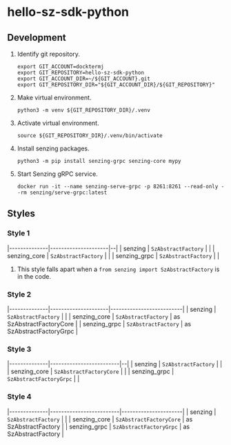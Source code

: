 # hello-sz-sdk-python

## Development

1. Identify git repository.

    ```console
    export GIT_ACCOUNT=docktermj
    export GIT_REPOSITORY=hello-sz-sdk-python
    export GIT_ACCOUNT_DIR=~/${GIT_ACCOUNT}.git
    export GIT_REPOSITORY_DIR="${GIT_ACCOUNT_DIR}/${GIT_REPOSITORY}"
    ```

1. Make virtual environment.

    ```console
    python3 -m venv ${GIT_REPOSITORY_DIR}/.venv
    ```

1. Activate virtual environment.

    ```console
    source ${GIT_REPOSITORY_DIR}/.venv/bin/activate
    ````

1. Install senzing packages.

    ```console
    python3 -m pip install senzing-grpc senzing-core mypy
    ```

1. Start Senzing gRPC service.

    ```console
    docker run -it --name senzing-serve-grpc -p 8261:8261 --read-only --rm senzing/serve-grpc:latest
    ```

## Styles

### Style 1

|--------------|---------------------|--|
| senzing      | `SzAbstractFactory` |  |
| senzing_core | `SzAbstractFactory` |  |
| senzing_grpc | `SzAbstractFactory` |  |

1. This style falls apart when a `from senzing import SzAbstractFactory` is in the code.

### Style 2

|--------------|---------------------|--------------------------|
| senzing      | `SzAbstractFactory` |                          |
| senzing_core | `SzAbstractFactory` | as SzAbstractFactoryCore |
| senzing_grpc | `SzAbstractFactory` | as SzAbstractFactoryGrpc |

### Style 3

|--------------|-------------------------|--|
| senzing      | `SzAbstractFactory`     |  |
| senzing_core | `SzAbstractFactoryCore` |  |
| senzing_grpc | `SzAbstractFactoryGrpc` |  |

### Style 4

|--------------|-------------------------|----------------------|
| senzing      | `SzAbstractFactory`     |                      |
| senzing_core | `SzAbstractFactoryCore` | as SzAbstractFactory |
| senzing_grpc | `SzAbstractFactoryGrpc` | as SzAbstractFactory |
